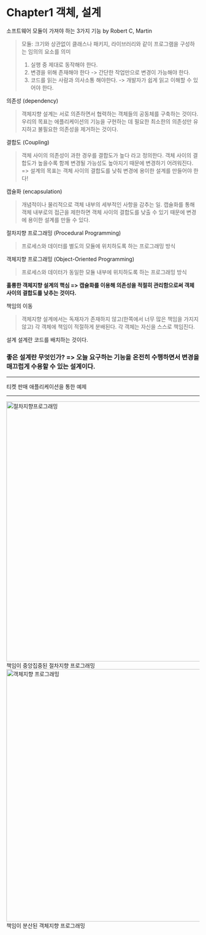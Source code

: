 Chapter1 객체, 설계 
=================

소프트웨어 모듈이 가져야 하는 3가지 기능 by Robert C, Martin
>모듈: 크기와 상관없이 클래스나 패키지, 라이브러리와 같이 프로그램을 구성하는 임의의 요소를 의미
> 1. 실행 중 제대로 동작해야 한다. 
> 2. 변경을 위해 존재해야 한다 -> 간단한 작업만으로 변경이 가능해야 한다. 
> 3. 코드를 읽는 사람과 의사소통 해야한다. -> 개발자가 쉽게 읽고 이해할 수 있어야 한다. 

의존성 (dependency)
>객체지향 설계는 서로 의존하면서 협력하는 객체들의 공동체를 구축하는 것이다. 
>우리의 목표는 에플리케이션의 기능을 구현하는 데 필요한 최소한의 의존성만 유지하고 불필요한 의존성을 제거하는 것이다. 

결합도 (Coupling)
>객체 사이의 의존성이 과한 경우를 결합도가 높다 라고 정의한다. 
>객체 사이의 결합도가 높을수록 함께 변경될 가능성도 높아지기 때문에 변경하기 어려워진다. 
>=> 설계의 목표는 객체 사이의 결합도를 낮춰 변경에 용이한 설계를 만들어야 한다! 

캡슐화 (encapsulation)
>개념적이나 물리적으로 객체 내부의 세부적인 사항을 감추는 일. 
>캡슐화를 통해 객체 내부로의 접근을 제한하면 객체 사이의 결합도를 낮출 수 있기 때문에 변경에 용이한 설계를 만들 수 있다. 


절차지향 프로그래밍 (Procedural Programming)
>프로세스와 데이터를 별도의 모듈에 위치하도록 하는 프로그래밍 방식

객체지향 프로그래밍 (Object-Oriented Programming)
>프로세스와 데이터가 동일한 모듈 내부에 위치하도록 하는 프로그래밍 방식    



**훌륭한 객체지향 설계의 핵심 => 캡슐화를 이용해 의존성을 적절히 관리함으로써 객체 사이의 결합도를 낮추는 것이다.**  




책임의 이동
>객체지향 설계에서는 독재자가 존재하지 않고(한쪽에서 너무 많은 책임을 가지지 않고) 각 객체에 책임이 적절하게 분배된다. 
>각 객체는 자신을 스스로 책임진다.

설계
설계란 코드를 배치하는 것이다. 
### 좋은 설계란 무엇인가? => 오늘 요구하는 기능을 온전히 수행하면서 변경을 매끄럽게 수용할 수 있는 설계이다. 

***
티켓 판매 애플리케이션을 통한 예제
***
<img width="677" alt="절차지향프로그래밍" src="https://user-images.githubusercontent.com/90598930/145749384-e11f92f3-b16a-4da2-a1af-92f89ec6d2d7.png">
책임이 중앙집중된 절차지향 프로그래밍



<img width="657" alt="객체지향 프로그래밍" src="https://user-images.githubusercontent.com/90598930/145749348-c9350358-d6cc-4b8e-84bb-32fd9cfe8c95.png">
책임이 분산된 객체지향 프로그래밍

